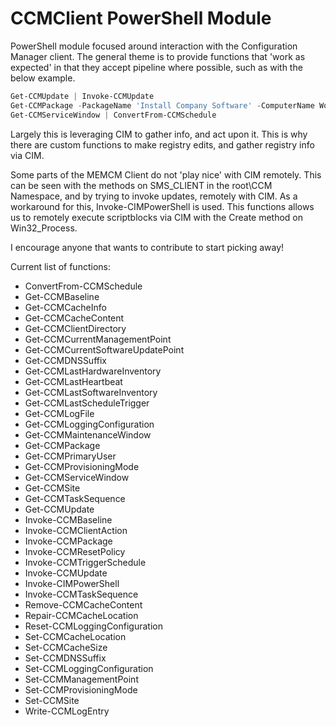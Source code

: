 # CCMClient PowerShell Module

PowerShell module focused around interaction with the Configuration Manager client. The general theme is to provide functions that 'work as expected' in that they accept pipeline where possible, such as with the below example. 

```Powershell
Get-CCMUpdate | Invoke-CCMUpdate
Get-CCMPackage -PackageName 'Install Company Software' -ComputerName Workstation1 | Invoke-CCMPackage
Get-CCMServiceWindow | ConvertFrom-CCMSchedule
```

Largely this is leveraging CIM to gather info, and act upon it. This is why there are custom functions to make registry edits, and gather registry info via CIM.

Some parts of the MEMCM Client do not 'play nice' with CIM remotely. This can be seen with the methods on SMS_CLIENT in the root\CCM Namespace, and by trying to invoke updates, remotely
with CIM. As a workaround for this, Invoke-CIMPowerShell is used. This functions allows us to remotely execute scriptblocks via CIM with the Create method on Win32_Process.

I encourage anyone that wants to contribute to start picking away!

Current list of functions:

* ConvertFrom-CCMSchedule
* Get-CCMBaseline
* Get-CCMCacheInfo
* Get-CCMCacheContent
* Get-CCMClientDirectory
* Get-CCMCurrentManagementPoint
* Get-CCMCurrentSoftwareUpdatePoint
* Get-CCMDNSSuffix
* Get-CCMLastHardwareInventory
* Get-CCMLastHeartbeat
* Get-CCMLastSoftwareInventory
* Get-CCMLastScheduleTrigger
* Get-CCMLogFile
* Get-CCMLoggingConfiguration
* Get-CCMMaintenanceWindow
* Get-CCMPackage
* Get-CCMPrimaryUser
* Get-CCMProvisioningMode
* Get-CCMServiceWindow
* Get-CCMSite
* Get-CCMTaskSequence
* Get-CCMUpdate
* Invoke-CCMBaseline
* Invoke-CCMClientAction
* Invoke-CCMPackage
* Invoke-CCMResetPolicy
* Invoke-CCMTriggerSchedule
* Invoke-CCMUpdate
* Invoke-CIMPowerShell
* Invoke-CCMTaskSequence
* Remove-CCMCacheContent
* Repair-CCMCacheLocation
* Reset-CCMLoggingConfiguration
* Set-CCMCacheLocation
* Set-CCMCacheSize
* Set-CCMDNSSuffix
* Set-CCMLoggingConfiguration
* Set-CCMManagementPoint
* Set-CCMProvisioningMode
* Set-CCMSite
* Write-CCMLogEntry